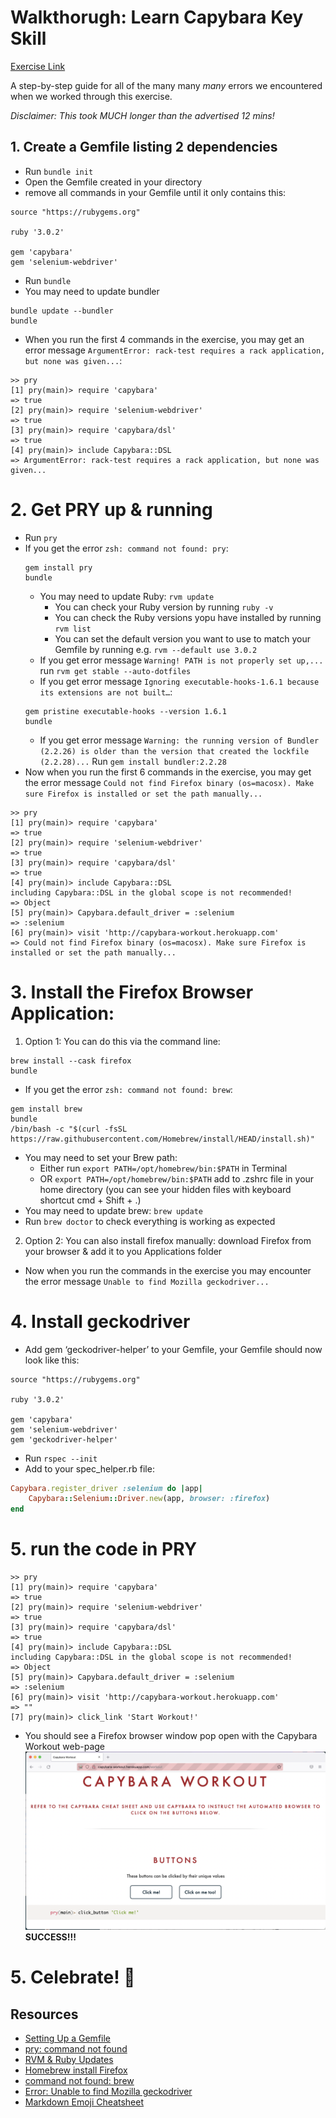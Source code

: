 # Walkthorugh: Learn Capybara Key Skill

[Exercise Link](https://capybara-workout.herokuapp.com)

A step-by-step guide for all of the many many _many_ errors we encountered when we worked through this exercise.

_Disclaimer: This took MUCH longer than the advertised 12 mins!_

## 1. Create a Gemfile listing 2 dependencies

- Run `bundle init`
- Open the Gemfile created in your directory
- remove all commands in your Gemfile until it only contains this:

```
source "https://rubygems.org"

ruby '3.0.2'

gem 'capybara'
gem 'selenium-webdriver'
```

- Run `bundle`
- You may need to update bundler

```
bundle update --bundler
bundle
```

- When you run the first 4 commands in the exercise, you may get an error message `ArgumentError: rack-test requires a rack application, but none was given...`:

```
>> pry
[1] pry(main)> require 'capybara'
=> true
[2] pry(main)> require 'selenium-webdriver'
=> true
[3] pry(main)> require 'capybara/dsl'
=> true
[4] pry(main)> include Capybara::DSL
=> ArgumentError: rack-test requires a rack application, but none was given...
```

# 2. Get PRY up & running

- Run `pry`
- If you get the error `zsh: command not found: pry`:
  ```
  gem install pry
  bundle
  ```
  - You may need to update Ruby: `rvm update`
    - You can check your Ruby version by running `ruby -v`
    - You can check the Ruby versions yopu have installed by running `rvm list`
    - You can set the default version you want to use to match your Gemfile by running e.g. `rvm --default use 3.0.2`
  - If you get error message `Warning! PATH is not properly set up,...` run `rvm get stable --auto-dotfiles`
  - If you get error message `Ignoring executable-hooks-1.6.1 because its extensions are not built…`:
  ```
  gem pristine executable-hooks --version 1.6.1
  bundle
  ```
  - If you get error message `Warning: the running version of Bundler (2.2.26) is older than the version that created the lockfile (2.2.28)...`
    Run `gem install bundler:2.2.28`
- Now when you run the first 6 commands in the exercise, you may get the error message `Could not find Firefox binary (os=macosx). Make sure Firefox is installed or set the path manually...`

```
>> pry
[1] pry(main)> require 'capybara'
=> true
[2] pry(main)> require 'selenium-webdriver'
=> true
[3] pry(main)> require 'capybara/dsl'
=> true
[4] pry(main)> include Capybara::DSL
including Capybara::DSL in the global scope is not recommended!
=> Object
[5] pry(main)> Capybara.default_driver = :selenium
=> :selenium
[6] pry(main)> visit 'http://capybara-workout.herokuapp.com'
=> Could not find Firefox binary (os=macosx). Make sure Firefox is installed or set the path manually...
```

# 3. Install the Firefox Browser Application:

1. Option 1: You can do this via the command line:

```
brew install --cask firefox
bundle
```

- If you get the error `zsh: command not found: brew`:

```
gem install brew
bundle
/bin/bash -c "$(curl -fsSL https://raw.githubusercontent.com/Homebrew/install/HEAD/install.sh)"
```

- You may need to set your Brew path:
  - Either run `export PATH=/opt/homebrew/bin:$PATH` in Terminal
  - OR `export PATH=/opt/homebrew/bin:$PATH` add to .zshrc file in your home directory (you can see your hidden files with keyboard shortcut cmd + Shift + .)
- You may need to update brew: `brew update`
- Run `brew doctor` to check everything is working as expected

2. Option 2: You can also install firefox manually: download Firefox from your browser & add it to you Applications folder

- Now when you run the commands in the exercise you may encounter the error message `Unable to find Mozilla geckodriver...`

# 4. Install geckodriver

- Add gem ‘geckodriver-helper’ to your Gemfile, your Gemfile should now look like this:

```
source "https://rubygems.org"

ruby '3.0.2'

gem 'capybara'
gem 'selenium-webdriver'
gem 'geckodriver-helper'
```

- Run `rspec --init`
- Add to your spec_helper.rb file:

```ruby
Capybara.register_driver :selenium do |app|
    Capybara::Selenium::Driver.new(app, browser: :firefox)
end
```

# 5. run the code in PRY

```
>> pry
[1] pry(main)> require 'capybara'
=> true
[2] pry(main)> require 'selenium-webdriver'
=> true
[3] pry(main)> require 'capybara/dsl'
=> true
[4] pry(main)> include Capybara::DSL
including Capybara::DSL in the global scope is not recommended!
=> Object
[5] pry(main)> Capybara.default_driver = :selenium
=> :selenium
[6] pry(main)> visit 'http://capybara-workout.herokuapp.com'
=> ""
[7] pry(main)> click_link 'Start Workout!'
```

- You should see a Firefox browser window pop open with the Capybara Workout web-page
  ![Capybary Workout Window](https://github.com/feedXia/makers-bootcamp/blob/c24e8b526c09d12bc2e9d449d2ee01fe5cdbc936/week-5/capybara/Screenshot%202021-10-04%20at%2019.04.43.png)
  **SUCCESS!!!**

# 5. Celebrate! :partying_face:

## Resources

- [Setting Up a Gemfile](https://bundler.io/gemfile.html)
- [pry: command not found](https://ianrobinson.net/irb-rbenv-pry-command-not-found-fixed/)
- [RVM & Ruby Updates](https://rvm.io/rubies/default)
- [Homebrew install Firefox](https://formulae.brew.sh/cask/firefox)
- [command not found: brew](https://stackoverflow.com/questions/36657321/after-installing-brew-i-get-command-not-found-brew)
- [Error: Unable to find Mozilla geckodriver](https://stackoverflow.com/questions/42596250/selenium-webdriver-unable-to-find-mozilla-geckodriver/44682785)
- [Markdown Emoji Cheatsheet](https://github.com/ikatyang/emoji-cheat-sheet)
